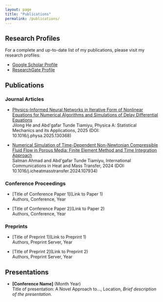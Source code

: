 ```yaml
---
layout: page
title: "Publications"
permalink: /publications/
---
```


## Research Profiles

For a complete and up-to-date list of my publications, please visit my research profiles:

- [Google Scholar Profile](https://scholar.google.com/citations?user=oZ3egAIAAAAJ&hl=en)
- [ResearchGate Profile](https://www.researchgate.net/profile/Abdgafar-Tiamiyu)

## Publications

### Journal Articles

- [Physics-Informed Neural Networks in Iterative Form of Nonlinear Equations for Numerical Algorithms and Simulations of Delay Differential Equations](https://doi.org/10.1016/j.physa.2025.130368)  
  Jilong He and Abd'gafar Tunde Tiamiyu, Physica A: Statistical Mechanics and its Applications, 2025 (DOI: 10.1016/j.physa.2025.130368)

- [Numerical Simulation of Time-Dependent Non-Newtonian Compressible Fluid Flow in Porous Media: Finite Element Method and Time Integration Approach](https://doi.org/10.1016/j.icheatmasstransfer.2024.107934)  
  Salman Ahmad and Abd'gafar Tunde Tiamiyu, International Communications in Heat and Mass Transfer, 2024 (DOI: 10.1016/j.icheatmasstransfer.2024.107934)

### Conference Proceedings

- [Title of Conference Paper 1](Link to Paper 1)  
  Authors, Conference, Year

- [Title of Conference Paper 2](Link to Paper 2)  
  Authors, Conference, Year

### Preprints

- [Title of Preprint 1](Link to Preprint 1)  
  Authors, Preprint Server, Year

- [Title of Preprint 2](Link to Preprint 2)  
  Authors, Preprint Server, Year

## Presentations
- **[Conference Name]** (Month Year)  
  Title of presentation: A Novel Approach to..., Location, *Brief description of the presentation.*
